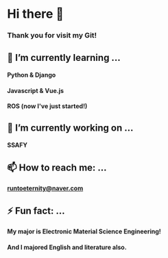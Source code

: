 # Hi there 👋
### Thank you for visit my Git!


## 🌱 I’m currently learning ...
#### Python & Django
#### Javascript & Vue.js
#### ROS (now I've just started!)

## 🔭 I’m currently working on ...
#### SSAFY

## 📫 How to reach me: ...
#### runtoeternity@naver.com


## ⚡ Fun fact: ...
#### My major is Electronic Material Science Engineering!
#### And I majored English and literature also.

<!--
**yogjesi/yogjesi** is a ✨ _special_ ✨ repository because its `README.md` (this file) appears on your GitHub profile.

Here are some ideas to get you started:
- 
- 👯 I’m looking to collaborate on ...
- 🤔 I’m looking for help with ...
- 💬 Ask me about ...
- 😄 Pronouns: ...
- 
-->
